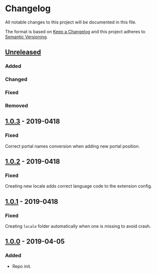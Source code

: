 # Changelog

All notable changes to this project will be documented in this file.

The format is based on [Keep a Changelog](http://keepachangelog.com/) and this project adheres to [Semantic Versioning](http://semver.org/).

## [Unreleased]
### Added
### Changed
### Fixed
### Removed

## [1.0.3] - 2019-0418
### Fixed
Correct portal names conversion when adding new portal position.

## [1.0.2] - 2019-0418
### Fixed
Creating new locale adds correct language code to the extension config.

## [1.0.1] - 2019-0418
### Fixed
Creating `locale` folder automatically when one is missing to avoid crash.

## [1.0.0] - 2019-04-05
### Added
- Repo init.


[Unreleased]: https://github.com/shopgate-professional-services/cli-tools/compare/v1.0.1...HEAD
[1.0.0]: https://github.com/shopgate-professional-services/cli-tools/compare/v0.0.1...v1.0.0
[1.0.1]: https://github.com/shopgate-professional-services/cli-tools/compare/v1.0.0...v1.0.1
[1.0.2]: https://github.com/shopgate-professional-services/cli-tools/compare/v1.0.1...v1.0.2
[1.0.3]: https://github.com/shopgate-professional-services/cli-tools/compare/v1.0.2...v1.0.3
